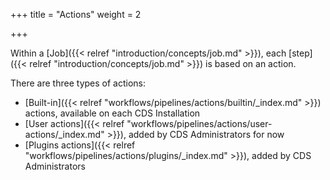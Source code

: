 +++
title = "Actions"
weight = 2

+++


Within a [Job]({{< relref "introduction/concepts/job.md" >}}), each [step]({{< relref "introduction/concepts/job.md" >}}) is based on an action.

There are three types of actions:

* [Built-in]({{< relref "workflows/pipelines/actions/builtin/_index.md" >}}) actions, available on each CDS Installation
* [User actions]({{< relref "workflows/pipelines/actions/user-actions/_index.md" >}}), added by CDS Administrators for now
* [Plugins actions]({{< relref "workflows/pipelines/actions/plugins/_index.md" >}}), added by CDS Administrators
